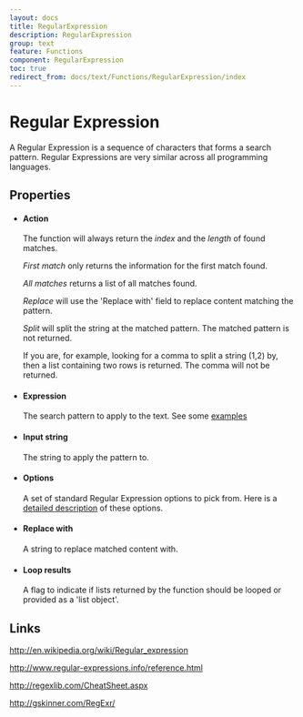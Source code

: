 ```yaml
---
layout: docs
title: RegularExpression
description: RegularExpression
group: text
feature: Functions
component: RegularExpression
toc: true
redirect_from: docs/text/Functions/RegularExpression/index
---
```

Regular Expression
=================

A Regular Expression is a sequence of characters that forms a search
pattern. Regular Expressions are very similar across all programming
languages.

Properties
----------

-  #### Action

    The function will always return the *index* and the *length* of
    found matches.

    *First match* only returns the information for the first match
    found.

    *All matches* returns a list of all matches found.

    *Replace* will use the 'Replace with' field to replace content
    matching the pattern.

    *Split* will split the string at the matched pattern. The matched
    pattern is not returned.

    If you are, for example, looking for a comma to split a string (1,2)
    by, then a list containing two rows is returned. The comma will not
    be returned.

-  #### Expression

    The search pattern to apply to the text. See some
    [examples](http://regexlib.com/)

-  #### Input string

    The string to apply the pattern to.

-  #### Options

    A set of standard Regular Expression options to pick from. Here is a
    [detailed
    description](http://msdn.microsoft.com/en-us/library/yd1hzczs.aspx)
    of these options.

-  #### Replace with

    A string to replace matched content with.

-  #### Loop results

    A flag to indicate if lists returned by the function should be
    looped or provided as a 'list object'.

Links
-----

<http://en.wikipedia.org/wiki/Regular_expression>

<http://www.regular-expressions.info/reference.html>

<http://regexlib.com/CheatSheet.aspx>

<http://gskinner.com/RegExr/>
